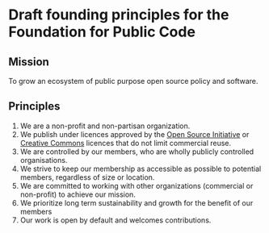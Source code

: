 # Draft founding principles for the Foundation for Public Code

## Mission
To grow an ecosystem of public purpose open source policy and software.

## Principles

1. We are a non-profit and non-partisan organization.
2. We publish under licences approved by the [Open Source Initiative](https://opensource.org/licenses) or [Creative Commons](https://creativecommons.org/licenses/) licences that do not limit commercial reuse.
3. We are controlled by our members, who are wholly publicly controlled organisations.
4. We strive to keep our membership as accessible as possible to potential members, regardless of size or location.
5. We are committed to working with other organizations (commercial or non-profit) to achieve our mission.
6. We prioritize long term sustainability and growth for the benefit of our members
7. Our work is open by default and welcomes contributions.
